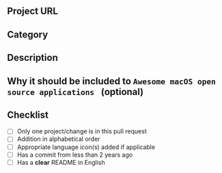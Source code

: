 <!--- Provide a general summary of your changes in the Title above -->

## Project URL
<!--- The project URL -->

## Category
<!--- Category in Awesome macOS open source applications where the project will be added -->

## Description
<!--- Describe your changes in detail -->
 
## Why it should be included to `Awesome macOS open source applications ` (optional)

## Checklist
<!--- Go over all the following points, and put an `x` in all the boxes that apply. -->
<!--- If you're unsure about any of these, don't hesitate to ask. We're here to help! -->
- [ ] Only one project/change is in this pull request
- [ ] Addition in alphabetical order
- [ ] Appropriate language icon(s) added if applicable
- [ ] Has a commit from less than 2 years ago
- [ ] Has a **clear** README in English
